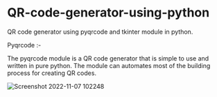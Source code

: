 # QR-code-generator-using-python 
QR code generator using pyqrcode and tkinter module in python.  


Pyqrcode :-   

The pyqrcode module is a QR code generator that is simple to use and written in pure python.
The module can automates most of the building process for creating QR codes. 

![Screenshot 2022-11-07 102248](https://user-images.githubusercontent.com/99202913/200229283-09dc52b5-e527-4ac2-8fc9-ef1e3560d5c9.png)

